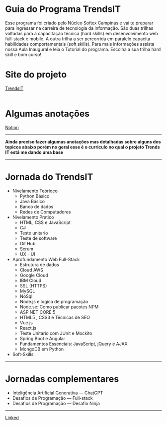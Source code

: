 # Guia do Programa TrendsIT

Esse programa foi criado pelo Núcleo Softex Campinas e vai te preparar para ingressar na carreira de tecnologia da informação. São duas trilhas voltadas para a capacitação técnica (hard skills) em desenvolvimento web full-stack e mobile. A outra trilha a ser percorrida em paralelo capacita habilidades comportamentais (soft skills). Para mais informações assista nossa Aula Inaugural e leia o Tutorial do programa. Escolha a sua trilha hard skill e bom curso!

# Site do projeto
[TrendsIT](https://workover.com.br/especiais/softex-programa-trends-it)
<br>
<br>
# Algumas anotações
[Notion](https://resilient-singer-fed.notion.site/TrendsIT-13c9c27dd91780fead5de4b06300a9e2)
***
**Ainda preciso fazer algumas anotações mas detalhadas sobre alguns dos topicos abaixo porém no geral esse é o curriculo no qual o projeto Trends IT está me dando uma base**
***

# Jornada do TrendsIT

* Nivelamento Teórioco
  * Python Básico
  * Java Básico
  * Banco de dados
  * Redes de Computadores
* Nivelamento Pratico
  * HTML, CSS e JavaScript
  * C#
  * Teste unitario
  * Teste de software
  * Git Hub
  * Scrum
  * UX - UI
* Aprofundamento Web Full-Stack
  * Estrutura de dados
  * Cloud AWS
  * Google Cloud
  * IBM Cloud
  * SSL (HTTPS)
  * MySQL
  * NoSql
  * Node.js e logica de programação
  * Node.se: Como publicar pacotes NPM
  * ASP.NET CORE 5
  * HTML5 , CSS3 e Técnicas de SEO
  * Vue.js
  * React.js
  * Teste Unitario com JUnit e Mockito
  * Spring Boot e Angular
  * Fundamentos Essenciais: JavaScript, jQuery e AJAX
  * MongoDB em Python
* Soft-Skills

 ---
# Jornadas complementares
* Inteligência Artificial Generativa — ChatGPT
* Desafios de Programação — Full-stack
* Desafios de Programação — Desafio Ninja
***
[Linked](https://www.linkedin.com/in/unnathls/)


 
  
